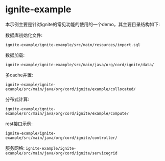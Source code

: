 # ignite-example

本示例主要是针对ignite的常见功能的使用的一个demo，其主要目录结构如下:

数据库初始化文件:

`ignite-example/ignite-example/src/main/resources/import.sql`



数据加载:

`ignite-example/ignite-example/src/main/java/org/cord/ignite/data/`



多cache并置:

`ignite-example/ignite-example/src/main/java/org/cord/ignite/example/collocated/`



分布式计算:

`ignite-example/ignite-example/src/main/java/org/cord/ignite/example/compute/`



rest接口示例:

`ignite-example/ignite-example/src/main/java/org/cord/ignite/controller/`


服务网格:
`ignite-example/ignite-example/src/main/java/org/cord/ignite/servicegrid`
